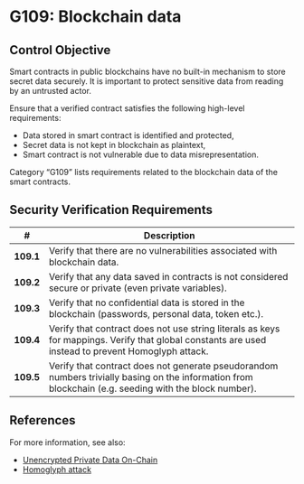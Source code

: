 # G109: Blockchain data

## Control Objective

Smart contracts in public blockchains have no built-in mechanism to store secret data securely. It is important to protect sensitive data from reading by an untrusted actor.

Ensure that a verified contract satisfies the following high-level requirements:
* Data stored in smart contract is identified and protected,
* Secret data is not kept in blockchain as plaintext,
* Smart contract is not vulnerable due to data misrepresentation.

Category “G109” lists requirements related to the blockchain data of the smart contracts.

## Security Verification Requirements

| # | Description |
| --- | --- |
| **109.1** | Verify that there are no vulnerabilities associated with blockchain data. | 
| **109.2** | Verify that any data saved in contracts is not considered secure or private (even private variables). | 
| **109.3** | Verify that no confidential data is stored in the blockchain (passwords, personal data, token etc.). | 
| **109.4** | Verify that contract does not use string literals as keys for mappings. Verify that global constants are used instead to prevent Homoglyph attack. | 
| **109.5** | Verify that contract does not generate pseudorandom numbers trivially basing on the information from blockchain (e.g. seeding with the block number). | 


## References

For more information, see also:

* [Unencrypted Private Data On-Chain](https://swcregistry.io/docs/SWC-136)
* [Homoglyph attack](https://github.com/Arachnid/uscc/tree/master/submissions-2017/marcogiglio)
